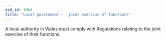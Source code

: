 ```yaml
---
esd_id: 1064
title: "Local government -  joint exercise of functions"
---
```


A local authority in Wales must comply with Regulations relating to the joint exercise of their functions.

